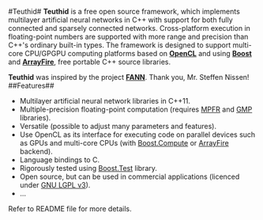 #Teuthid#
**Teuthid** is a free open source framework, which implements multilayer artificial neural networks in C++ with support for both fully connected and sparsely connected networks. Cross-platform execution in floating-point numbers are supported with more range and precision than C++'s ordinary built-in types. The framework is designed to support multi-core CPU/GPGPU computing platforms based on **[OpenCL](https://www.khronos.org/opencl/)** and using **[Boost](http://www.boost.org/)** and **[ArrayFire](https://arrayfire.com/)**, free portable C++ source libraries.

**Teuthid** was inspired by the project **[FANN](http://leenissen.dk/fann/wp/)**. Thank you, Mr. Steffen Nissen!
##Features##
* Multilayer artificial neural network libraries in C++11.
* Multiple-precision floating-point computation (requires [MPFR](http://www.mpfr.org/) and [GMP](https://gmplib.org/) libraries).
* Versatile (possible to adjust many parameters and features).
* Use OpenCL as its interface for executing code on parallel devices such as GPUs and multi-core CPUs (with [Boost.Compute](http://www.boost.org/doc/libs/release/libs/compute/) or [ArrayFire](https://github.com/arrayfire/arrayfire) backend).
* Language bindings to C.
* Rigorously tested using [Boost.Test](http://www.boost.org/doc/libs/release/libs/test/) library.  
* Open source, but can be used in commercial applications (licenced under [GNU LGPL v3](https://www.gnu.org/licenses/lgpl-3.0.en.html)).
* ...

Refer to README file for more details.
